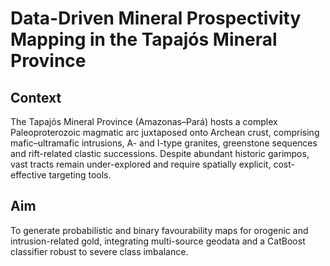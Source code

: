 # Data-Driven Mineral Prospectivity Mapping in the Tapajós Mineral Province

## Context  
The Tapajós Mineral Province (Amazonas–Pará) hosts a complex Paleoproterozoic magmatic arc juxtaposed onto Archean crust, comprising mafic–ultramafic intrusions, A- and I-type granites, greenstone sequences and rift-related clastic successions.  Despite abundant historic garimpos, vast tracts remain under-explored and require spatially explicit, cost-effective targeting tools.

## Aim  
To generate probabilistic and binary favourability maps for orogenic and intrusion-related gold, integrating multi-source geodata and a CatBoost classifier robust to severe class imbalance.

